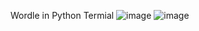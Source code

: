 Wordle in Python Termial 
![image](https://github.com/BrahathS/Wordle_python/assets/65470365/ae1047a2-4b73-4dff-897b-2b1f5413f61b)
![image](https://github.com/BrahathS/Wordle_python/assets/65470365/0e1dc816-9567-402a-b6ed-218a2fe0d5c2)
